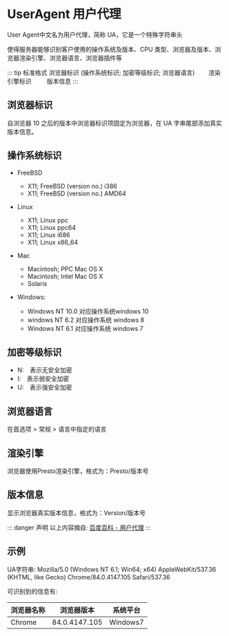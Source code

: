 # UserAgent 用户代理

User Agent中文名为用户代理，简称 UA，它是一个特殊字符串头

<span class="vue-color">使得服务器能够识别客户使用的操作系统及版本、CPU 类型、浏览器及版本、浏览器渲染引擎、浏览器语言、浏览器插件等</span>


::: tip 标准格式
浏览器标识 (操作系统标识; 加密等级标识; 浏览器语言)&emsp;&emsp;   渲染引擎标识 &emsp;&emsp;      版本信息
:::

## 浏览器标识
自浏览器 10 之后的版本中浏览器标识项固定为浏览器，在 UA 字串尾部添加真实版本信息。

## 操作系统标识
* FreeBSD
  * X11; FreeBSD (version no.) i386
  * X11; FreeBSD (version no.) AMD64
  
* Linux
  * X11; Linux ppc
  * X11; Linux ppc64
  * X11; Linux i686
  * X11; Linux x86_64
  
* Mac
  * Macintosh; PPC Mac OS X
  * Macintosh; Intel Mac OS X
  * Solaris
  
* Windows:
  * Windows NT 10.0 对应操作系统windows 10
  * windows NT 6.2 对应操作系统 windows 8
  * Windows NT 6.1 对应操作系统 windows 7

## 加密等级标识

* N:&emsp;表示无安全加密
* I:&emsp;表示弱安全加密
* U:&emsp;表示强安全加密
  
## 浏览器语言

在首选项 > 常规 > 语言中指定的语言

## 渲染引擎

浏览器使用Presto渲染引擎，格式为：<span class="vue-color">Presto/版本号</span>

## 版本信息

显示浏览器真实版本信息，格式为：<span class="vue-color">Version/版本号</span>

::: danger 声明
以上内容摘自: [百度百科 - 用户代理](https://baike.baidu.com/item/%E7%94%A8%E6%88%B7%E4%BB%A3%E7%90%86/1471005?fromtitle=useragent&fromid=5534048&fr=aladdin)
:::

## 示例

UA字符串: Mozilla/5.0 (Windows NT 6.1; Win64; x64) AppleWebKit/537.36 (KHTML, like Gecko) Chrome/84.0.4147.105 Safari/537.36

可识别到的信息有:

| 浏览器名称 | 浏览器版本 | 系统平台 |
|  ----    | ----  | ----  |
| Chrome | 84.0.4147.105 | Windows7 |
